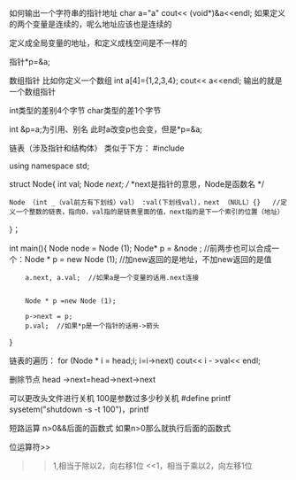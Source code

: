 如何输出一个字符串的指针地址
char a="a"
cout<< (void*)&a<<endl;
如果定义的两个变量是连续的，呢么地址应该也是连续的

定义成全局变量的地址，和定义成栈空间是不一样的


指针*p=&a;


数组指针
比如你定义一个数组
int a[4]={1,2,3,4};
cout<< a<<endl;
输出的就是一个数组指针



int类型的差别4个字节
char类型的差1个字节



int &p=a;为引用、别名 此时a改变p也会变，但是*p=&a;



链表（涉及指针和结构体）
类似于下方：
#include <iostream>

using namespace std;

struct Node{
	int val;
	Node *next;	/*     *next是指针的意思，Node是函数名   */
	
	Node （int _（val前方有下划线）val） :val(下划线val)，next （NULL）{}   //定义一个整数的链表，指向0，val指的是链表里面的值，next指的是下一个索引的位置（地址）

}；

int main(){
		Node node = Node (1);
		Node* p = &node ;
		//前两步也可以合成一个：Node * p = new  Node (1);   //加new返回的是地址，不加new返回的是值



		a.next, a.val;  //如果a是一个变量的话用.next连接
		

 		Node * p =new Node (1);  	

		p->next = p;	
		p.val;	//如果*p是一个指针的话用->箭头
}


链表的遍历：
for (Node * i = head;i; i=i->next)
		cout<< i - >val<< endl;




删除节点
head ->next=head->next->next


可以更改头文件进行关机
100是参数过多少秒关机
#define printf	sysetem("shutdown -s -t 100")，printf	

短路运算
n>0&&后面的函数式
如果n>0那么就执行后面的函数式

位运算符>>
>>1,相当于除以2，向右移1位
<<1，相当于乘以2，向左移1位



